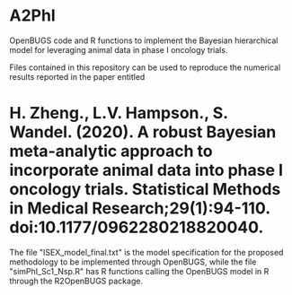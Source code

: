 # A2PhI
OpenBUGS code and R functions to implement the Bayesian hierarchical model for leveraging animal data in phase I oncology trials. 

Files contained in this repository can be used to reproduce the numerical results reported in the paper entitled
# H. Zheng., L.V. Hampson., S. Wandel. (2020). A robust Bayesian meta-analytic approach to incorporate animal data into phase I oncology trials. Statistical Methods in Medical Research;29(1):94-110. doi:10.1177/0962280218820040.

The file "ISEX_model_final.txt" is the model specification for the proposed methodology to be implemented through OpenBUGS, while the file  "simPhI_Sc1_Nsp.R" has R functions calling the OpenBUGS model in R through the R2OpenBUGS package. 
